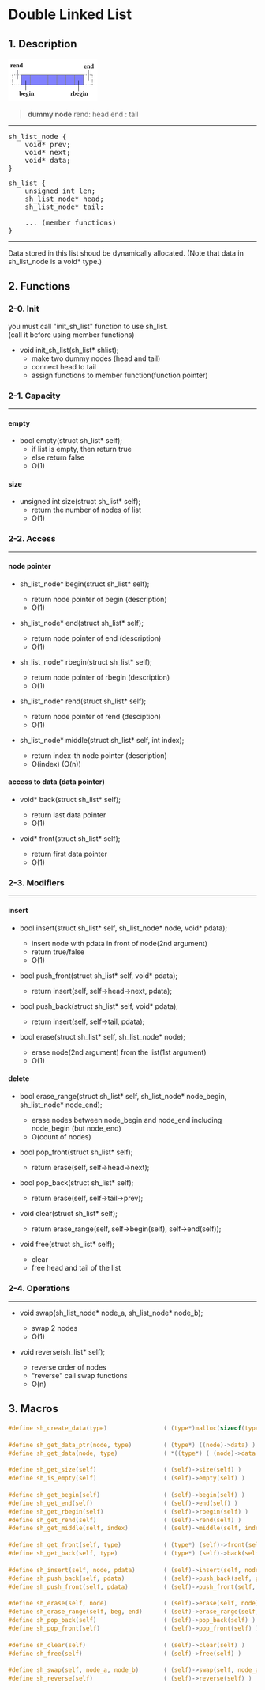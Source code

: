 # Double Linked List

## 1. Description

![list-description](/images/list-description.png "list-description")

> **dummy node**
>   rend: head
>   end : tail

---

<pre>
sh_list_node {
    void* prev;
    void* next;
    void* data;
}
</pre>

<pre>
sh_list {
    unsigned int len;
    sh_list_node* head;
    sh_list_node* tail;

    ... (member functions)
}
</pre>

---

Data stored in this list shoud be dynamically allocated.
(Note that data in sh_list_node is a void* type.)

## 2. Functions

### 2-0. Init
you must call "init_sh_list" function to use sh_list.  
(call it before using member functions)

- void init_sh_list(sh_list* shlist);
    + make two dummy nodes (head and tail)
    + connect head to tail
    + assign functions to member function(function pointer)


### 2-1. Capacity
---
#### empty
- bool empty(struct sh_list\* self);
	+ if list is empty, then return true
	+ else return false
    + O(1)

#### size
- unsigned int size(struct sh_list\* self);
	+ return the number of nodes of list
    + O(1)

### 2-2. Access
---
#### node pointer
- sh_list_node\* begin(struct sh_list\* self);
    + return node pointer of begin  (description)
    + O(1)

- sh_list_node\* end(struct sh_list\* self);
    + return node pointer of end  (description)
    + O(1)

- sh_list_node\* rbegin(struct sh_list\* self);
    + return node pointer of rbegin  (description)
    + O(1)
    
- sh_list_node\* rend(struct sh_list\* self);
    + return node pointer of rend  (desciption)
    + O(1)

- sh_list_node\* middle(struct sh_list\* self, int index);
    + return index-th node pointer  (description)
    + O(index) (O(n))

#### access to data (data pointer)
- void\* back(struct sh_list\* self);
    + return last data pointer
    + O(1)

- void\* front(struct sh_list\* self);
    + return first data pointer
    + O(1)

### 2-3. Modifiers
---
#### insert
- bool insert(struct sh_list\* self, sh_list_node\* node, void\* pdata);
    + insert node with pdata in front of node(2nd argument)
    + return true/false
    + O(1)
  
- bool push_front(struct sh_list\* self, void\* pdata);
    + return insert(self, self->head->next, pdata);
  
- bool push_back(struct sh_list\* self, void\* pdata);
    + return insert(self, self->tail, pdata);

- bool erase(struct sh_list\* self, sh_list_node\* node);
    + erase node(2nd argument) from the list(1st argument)
    + O(1)

#### delete
- bool erase_range(struct sh_list\* self, sh_list_node\* node_begin, sh_list_node\* node_end);
    + erase nodes between node_begin and node_end including node_begin (but node_end)
    + O(count of nodes)

- bool pop_front(struct sh_list\* self);
    + return erase(self, self->head->next);

- bool pop_back(struct sh_list\* self);
    + return erase(self, self->tail->prev);

- void clear(struct sh_list\* self);
    + return erase_range(self, self->begin(self), self->end(self));

- void free(struct sh_list\* self);
    + clear
    + free head and tail of the list

### 2-4. Operations
---
- void swap(sh_list_node* node_a, sh_list_node* node_b);
    + swap 2 nodes
    + O(1)

- void reverse(sh_list\* self);
    + reverse order of nodes
    + "reverse" call swap functions
    + O(n)



## 3. Macros

```c
#define sh_create_data(type)                ( (type*)malloc(sizeof(type)) )

#define sh_get_data_ptr(node, type)         ( (type*) ((node)->data) )
#define sh_get_data(node, type)             ( *((type*) ( (node)->data )) )

#define sh_get_size(self)                   ( (self)->size(self) )
#define sh_is_empty(self)                   ( (self)->empty(self) )

#define sh_get_begin(self)                  ( (self)->begin(self) )
#define sh_get_end(self)                    ( (self)->end(self) )
#define sh_get_rbegin(self)                 ( (self)->rbegin(self) )
#define sh_get_rend(self)                   ( (self)->rend(self) )
#define sh_get_middle(self, index)          ( (self)->middle(self, index) )

#define sh_get_front(self, type)            ( (type*) (self)->front(self) )
#define sh_get_back(self, type)             ( (type*) (self)->back(self) )

#define sh_insert(self, node, pdata)        ( (self)->insert(self, node, pdata) )
#define sh_push_back(self, pdata)           ( (self)->push_back(self, pdata) )
#define sh_push_front(self, pdata)          ( (self)->push_front(self, pdata) )

#define sh_erase(self, node)                ( (self)->erase(self, node) )
#define sh_erase_range(self, beg, end)      ( (self)->erase_range(self, beg, end) )
#define sh_pop_back(self)                   ( (self)->pop_back(self) ) 
#define sh_pop_front(self)                  ( (self)->pop_front(self) )

#define sh_clear(self)                      ( (self)->clear(self) )
#define sh_free(self)                       ( (self)->free(self) )

#define sh_swap(self, node_a, node_b)       ( (self)->swap(self, node_a, node_b) )
#define sh_reverse(self)                    ( (self)->reverse(self) )
```
